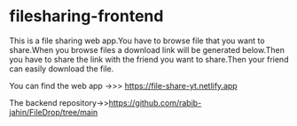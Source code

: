 # filesharing-frontend

This is a file sharing web app.You have to browse file that you want to share.When you browse files a download link will be generated below.Then you have to share the link with the friend
you want to share.Then your friend can easily download the file.

You can find the web app ->>> https://file-share-yt.netlify.app

The backend repository->>https://github.com/rabib-jahin/FileDrop/tree/main

